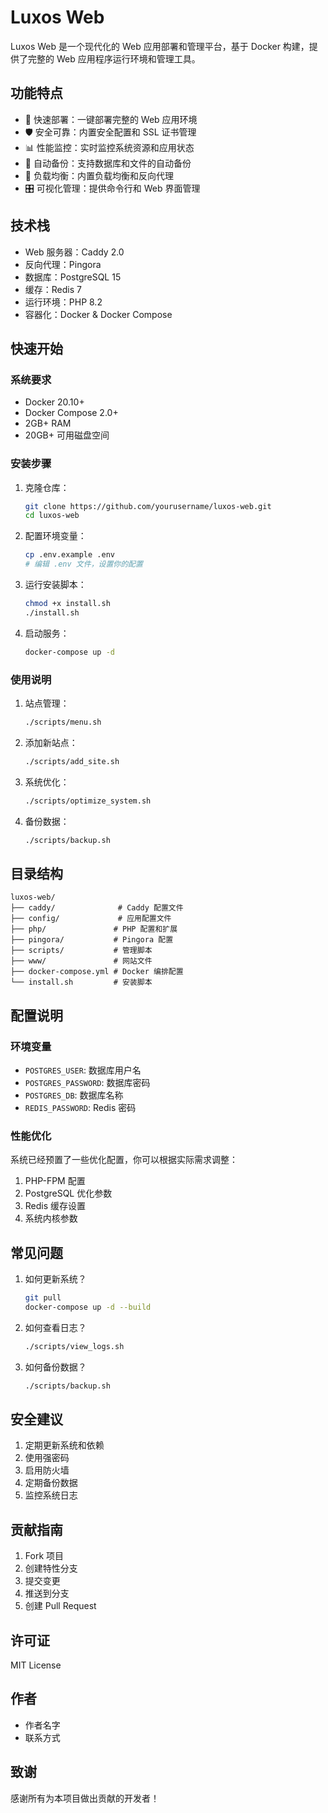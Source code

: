 # Luxos Web

Luxos Web 是一个现代化的 Web 应用部署和管理平台，基于 Docker 构建，提供了完整的 Web 应用程序运行环境和管理工具。

## 功能特点

- 🚀 快速部署：一键部署完整的 Web 应用环境
- 🛡️ 安全可靠：内置安全配置和 SSL 证书管理
- 📊 性能监控：实时监控系统资源和应用状态
- 💾 自动备份：支持数据库和文件的自动备份
- 🔄 负载均衡：内置负载均衡和反向代理
- 🎛️ 可视化管理：提供命令行和 Web 界面管理

## 技术栈

- Web 服务器：Caddy 2.0
- 反向代理：Pingora
- 数据库：PostgreSQL 15
- 缓存：Redis 7
- 运行环境：PHP 8.2
- 容器化：Docker & Docker Compose

## 快速开始

### 系统要求

- Docker 20.10+
- Docker Compose 2.0+
- 2GB+ RAM
- 20GB+ 可用磁盘空间

### 安装步骤

1. 克隆仓库：
   ```bash
   git clone https://github.com/yourusername/luxos-web.git
   cd luxos-web
   ```

2. 配置环境变量：
   ```bash
   cp .env.example .env
   # 编辑 .env 文件，设置你的配置
   ```

3. 运行安装脚本：
   ```bash
   chmod +x install.sh
   ./install.sh
   ```

4. 启动服务：
   ```bash
   docker-compose up -d
   ```

### 使用说明

1. 站点管理：
   ```bash
   ./scripts/menu.sh
   ```

2. 添加新站点：
   ```bash
   ./scripts/add_site.sh
   ```

3. 系统优化：
   ```bash
   ./scripts/optimize_system.sh
   ```

4. 备份数据：
   ```bash
   ./scripts/backup.sh
   ```

## 目录结构

```
luxos-web/
├── caddy/              # Caddy 配置文件
├── config/             # 应用配置文件
├── php/               # PHP 配置和扩展
├── pingora/           # Pingora 配置
├── scripts/           # 管理脚本
├── www/               # 网站文件
├── docker-compose.yml # Docker 编排配置
└── install.sh         # 安装脚本
```

## 配置说明

### 环境变量

- `POSTGRES_USER`: 数据库用户名
- `POSTGRES_PASSWORD`: 数据库密码
- `POSTGRES_DB`: 数据库名称
- `REDIS_PASSWORD`: Redis 密码

### 性能优化

系统已经预置了一些优化配置，你可以根据实际需求调整：

1. PHP-FPM 配置
2. PostgreSQL 优化参数
3. Redis 缓存设置
4. 系统内核参数

## 常见问题

1. 如何更新系统？
   ```bash
   git pull
   docker-compose up -d --build
   ```

2. 如何查看日志？
   ```bash
   ./scripts/view_logs.sh
   ```

3. 如何备份数据？
   ```bash
   ./scripts/backup.sh
   ```

## 安全建议

1. 定期更新系统和依赖
2. 使用强密码
3. 启用防火墙
4. 定期备份数据
5. 监控系统日志

## 贡献指南

1. Fork 项目
2. 创建特性分支
3. 提交变更
4. 推送到分支
5. 创建 Pull Request

## 许可证

MIT License

## 作者

- 作者名字
- 联系方式

## 致谢

感谢所有为本项目做出贡献的开发者！